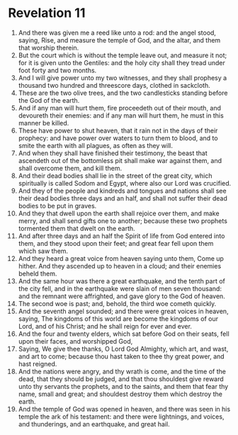 ﻿# Revelation 11
1. And there was given me a reed like unto a rod: and the angel stood, saying, Rise, and measure the temple of God, and the altar, and them that worship therein. 
2. But the court which is without the temple leave out, and measure it not; for it is given unto the Gentiles: and the holy city shall they tread under foot forty and two months. 
3. And I will give power unto my two witnesses, and they shall prophesy a thousand two hundred and threescore days, clothed in sackcloth. 
4. These are the two olive trees, and the two candlesticks standing before the God of the earth. 
5. And if any man will hurt them, fire proceedeth out of their mouth, and devoureth their enemies: and if any man will hurt them, he must in this manner be killed. 
6. These have power to shut heaven, that it rain not in the days of their prophecy: and have power over waters to turn them to blood, and to smite the earth with all plagues, as often as they will. 
7. And when they shall have finished their testimony, the beast that ascendeth out of the bottomless pit shall make war against them, and shall overcome them, and kill them. 
8. And their dead bodies shall lie in the street of the great city, which spiritually is called Sodom and Egypt, where also our Lord was crucified. 
9. And they of the people and kindreds and tongues and nations shall see their dead bodies three days and an half, and shall not suffer their dead bodies to be put in graves. 
10. And they that dwell upon the earth shall rejoice over them, and make merry, and shall send gifts one to another; because these two prophets tormented them that dwelt on the earth. 
11. And after three days and an half the Spirit of life from God entered into them, and they stood upon their feet; and great fear fell upon them which saw them. 
12. And they heard a great voice from heaven saying unto them, Come up hither. And they ascended up to heaven in a cloud; and their enemies beheld them. 
13. And the same hour was there a great earthquake, and the tenth part of the city fell, and in the earthquake were slain of men seven thousand: and the remnant were affrighted, and gave glory to the God of heaven. 
14. The second woe is past; and, behold, the third woe cometh quickly. 
15. And the seventh angel sounded; and there were great voices in heaven, saying, The kingdoms of this world are become the kingdoms of our Lord, and of his Christ; and he shall reign for ever and ever. 
16. And the four and twenty elders, which sat before God on their seats, fell upon their faces, and worshipped God, 
17. Saying, We give thee thanks, O Lord God Almighty, which art, and wast, and art to come; because thou hast taken to thee thy great power, and hast reigned. 
18. And the nations were angry, and thy wrath is come, and the time of the dead, that they should be judged, and that thou shouldest give reward unto thy servants the prophets, and to the saints, and them that fear thy name, small and great; and shouldest destroy them which destroy the earth. 
19. And the temple of God was opened in heaven, and there was seen in his temple the ark of his testament: and there were lightnings, and voices, and thunderings, and an earthquake, and great hail. 
